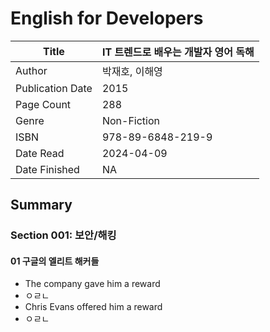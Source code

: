 # English for Developers

| Title            | IT 트렌드로 배우는 개발자 영어 독해 |
|------------------|-----------------------|
| Author           | 박재호, 이해영              |
| Publication Date | 2015                  |
| Page Count       | 288                   |
| Genre            | Non-Fiction           |
| ISBN             | 978-89-6848-219-9     |
| Date Read        | 2024-04-09            |
| Date Finished    | NA                    |


## Summary

### Section 001: 보안/해킹

#### 01 구글의 엘리트 해커들

- The company gave him a reward
- ㅇㄹㄴ
&nbsp;
- Chris Evans offered him a reward
- ㅇㄹㄴ